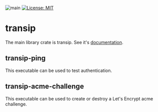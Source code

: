![main](https://github.com/paulusminus/transip-api/actions/workflows/rust.yml/badge.svg)
 [![License: MIT](https://img.shields.io/badge/License-MIT-yellow.svg)](https://opensource.org/licenses/MIT)

# transip

The main library crate is transip. See it's [documentation](https://docs.rs/transip).

## transip-ping

This executable can be used to test authentication.

## transip-acme-challenge

This executable can be used to create or destroy a Let's Encrypt acme challenge.